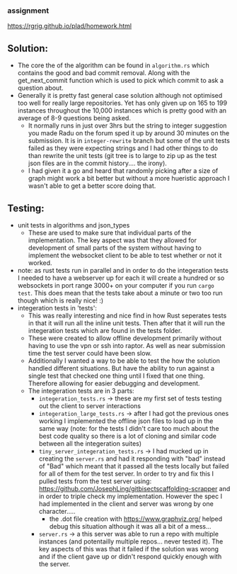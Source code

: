 ### assignment
https://rgrig.github.io/plad/homework.html

## Solution:
- The core the of the algorithm can be found in `algorithm.rs` which contains the good and bad commit removal. Along with the get_next_commit function which is used to pick which commit to ask a question about.
- Generally it is pretty fast general case solution although not optimised too well for really large repositories. Yet has only given up on 165 to 199 instances throughout the 10,000 instances which is pretty good with an average of 8-9 questions being asked.
  - It normally runs in just over 3hrs but the string to integer suggestion you made Radu on the forum sped it up by around 30 minutes on the submission. It is in `integer-rewrite` branch but some of the unit tests failed as they were expecting strings and I had other things to do than rewrite the unit tests (git tree is to large to zip up as the test json files are in the commit history.... the irony).
  - I had given it a go and heard that randomly picking after a size of graph might work a bit better but without a more hueristic approach I wasn't able to get a better score doing that.

## Testing:
- unit tests in algorithms and json_types
  - These are used to make sure that individual parts of the implementation. The key aspect was that they allowed for development of small parts of the system without having to implement the websocket client to be able to test whether or not it worked.
- note: as rust tests run in parallel and in order to do the integeration tests I needed to have a webserver up for each it will create a hundred or so websockets in port range 3000+ on your computer if you run `cargo test`. This does mean that the tests take about a minute or two too run though which is really nice! :) 
- integeration tests in 'tests':
  - This was really interesting and nice find in how Rust seperates tests in that it will run all the inline unit tests. Then after that it will run the integeration tests which are found in the tests folder.
  - These were created to allow offline development primarily without having to use the vpn or ssh into raptor. As well as near submission time the test server could have been slow.
  - Additionally I wanted a way to be able to test the how the solution handled different situations. But have the ability to run against a single test that checked one thing until I fixed that one thing. Therefore allowing for easier debugging and development.
  - The integeration tests are in 3 parts:
    - `integeration_tests.rs` -> these are my first set of tests testing out the client to server interactions
    - `integeration_large_tests.rs` -> after I had got the previous ones working I implemented the offline json files to load up in the same way (note: for the tests I didn't care too much about the best code quality so there is a lot of cloning and similar code between all the integeration suites)
    - `tiny_server_integeration_tests.rs` -> I had mucked up in creating the `server.rs` and had it responding with "bad" instead of "Bad" which meant that it passed all the tests locally but failed for all of them for the test server. In order to try and fix this I pulled tests from the test server using: https://github.com/JosephLing/gitbisectscaffolding-scrapper and in order to triple check my implementation. However the spec I had implemented in the client and server was wrong by one character.....
      - the .dot file creation with https://www.graphviz.org/ helped debug this situation although it was all a bit of a mess... 
    - `server.rs` -> a this server was able to run a repo with multiple instances (and potentailly multiple repos... never tested it). The key aspects of this was that it failed if the solution was wrong and if the client gave up or didn't respond quickly enough with the server.

